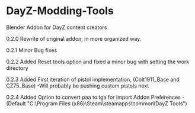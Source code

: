 # DayZ-Modding-Tools
Blender Addon for DayZ content creators

0.2.0
Rewrite of original addon, in more organized way. 



0.2.1
Minor Bug fixes




0.2.2
Added Reset tools option and fixed a minor bug with setting the work directory




0.2.3
Added First iteration of pistol implementation, (Colt1911_Base and CZ75_Base)
-Will probably be pushing custom pistols next




0.2.4
Added Option to convert paa to tga for import
Addon Preferences
-(Default "C:\Program Files (x86)\Steam\steamapps\common\DayZ Tools")
